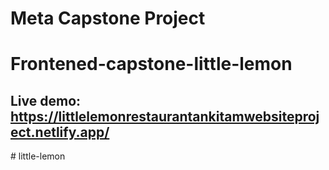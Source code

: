 # Meta Capstone Project
# Frontened-capstone-little-lemon

## Live demo: https://littlelemonrestaurantankitamwebsiteproject.netlify.app/
#   l i t t l e - l e m o n  
 